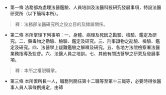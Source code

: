 * 第一條 法務部為處理法醫鑑驗、人員培訓及法醫科技研究發展事項，特設法醫研究所（以下簡稱本所）。

> 釋：法務部法醫研究所之設立目的及隸屬關係。

* 第二條 本所掌理下列事項：一、身體、病理及死因之勘驗、檢驗、鑑定及研究。二、藥毒物之勘驗、檢驗、鑑定及研究。三、刑事證物之勘驗、檢驗、鑑定及研究。四、法醫學上疑難鑑驗之解釋及研究。五、各地方法院檢察署法醫業務指導及監督。六、法醫人員之培訓。七、其他有關法醫學之研究及發展事項。

> 釋：本所之權限職掌。

* 第三條 本所置所長一人，職務列簡任第十二職等至第十三職等，必要時得依醫事人員人事條例規定，由師

